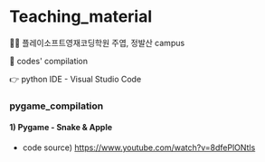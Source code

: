 # Teaching_material
👨‍🏫 플레이소프트영재코딩학원 주엽, 정발산 campus

👏 codes' compilation

👉 python IDE - Visual Studio Code

### pygame_compilation ###
#### 1) Pygame - Snake & Apple ####

* code source) https://www.youtube.com/watch?v=8dfePlONtls
